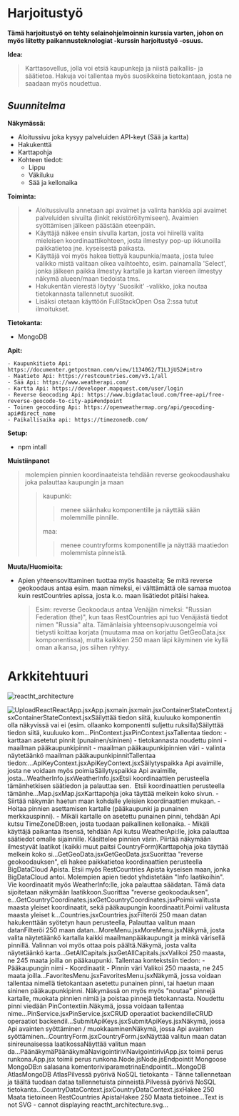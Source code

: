 

# Harjoitustyö

**Tämä harjoitustyö on tehty selainohjelmoinnin kurssia varten, johon on myös liitetty paikannusteknologiat -kurssin harjoitustyö -osuus.**

**Idea:**

> Karttasovellus, jolla voi etsiä kaupunkeja ja niistä paikallis- ja säätietoa. Hakuja voi tallentaa myös suosikkeina tietokantaan, josta ne saadaan myös noudettua.

## *Suunnitelma*

**Näkymässä:**

- Aloitussivu joka kysyy palveluiden API-keyt (Sää ja kartta)
- Hakukenttä
- Karttapohja
- Kohteen tiedot:
  - Lippu
  - Väkiluku
  - Sää ja kellonaika

**Toiminta:**

> - Aloitussivulla annetaan api avaimet ja valinta hankkia api avaimet palveluiden sivuilta (linkit rekistöröitymiseen). Avaimien syöttämisen jälkeen päästään eteenpäin.
> - Käyttäjä näkee ensin sivulla kartan, josta voi hiirellä valita mieleisen koordinaattikohteen, josta ilmestyy pop-up ikkunoilla paikkatietoa jne. kyseisestä paikasta.
> - Käyttäjä voi myös hakea tiettyä kaupunkia/maata, josta tulee valikko mistä valitaan oikea vaihtoehto, esim. painamalla 'Select', jonka jälkeen paikka ilmestyy kartalle ja kartan viereen ilmestyy näkymä alueen/maan tiedoista tms.
> - Hakukentän vierestä löytyy 'Suosikit' -valikko, joka noutaa tietokannasta tallennetut suosikit.
> - Lisäksi otetaan käyttöön FullStackOpen Osa 2:ssa tutut ilmoitukset.

**Tietokanta:**

- MongoDB

**Apit:**

    - Kaupunkitieto Api: https://documenter.getpostman.com/view/1134062/T1LJjU52#intro
    - Maatieto Api: https://restcountries.com/v3.1/all
    - Sää Api: https://www.weatherapi.com/
    - Kartta Api: https://developer.mapquest.com/user/login
    - Reverse Geocoding Api: https://www.bigdatacloud.com/free-api/free-reverse-geocode-to-city-api#endpoint
    - Toinen geocoding Api: https://openweathermap.org/api/geocoding-api#direct_name
    - Paikallisaika api: https://timezonedb.com/

**Setup:**

- npm intall

**Muistiinpanot**

> molempien pinnien koordinaateista tehdään reverse geokoodaushaku joka palauttaa kaupungin ja maan
>
>> kaupunki:
>>
>>> menee säänhaku komponentille ja näyttää sään molemmille pinnille.
>>>
>>
>> maa:
>>
>>> menee countryforms komponentille ja näyttää maatiedon molemmista pinneistä.
>>>
>>

**Muuta/Huomioita:**

- Apien yhteensovittaminen tuottaa myös haasteita; Se mitä reverse geokoodaus antaa esim. maan nimeksi, ei välttämättä ole samaa muotoa kuin restCountries apissa, josta k.o. maan lisätiedot pitäisi hakea.
  > Esim:
  > reverse Geokoodaus antaa Venäjän nimeksi: "Russian Federation (the)", 
  > kun taas RestCountries api tuo Venäjästä tiedot nimen "Russia" alta. 
  > Tämänlaisia yhteensopivuusongelmia voi tietysti koittaa korjata (muutama maa on 
  > korjattu GetGeoData.jsx komponentissa), mutta kaikkien 250 maan läpi käyminen vie 
  > kyllä oman aikansa, jos siihen ryhtyy.
  
# Arkkitehtuuri
![reactht_architecture](https://github.com/kajok88/React/assets/102037428/cfde2313-01e8-409c-b341-6675143f9fba)



  ![Upload<svg xmlns="http://www.w3.org/2000/svg" xmlns:xlink="http://www.w3.org/1999/xlink" version="1.1" width="2531px" height="1802px" viewBox="-0.5 -0.5 2531 1802"><defs/><g><rect x="0" y="0" width="2530" height="1800" fill="rgb(255, 255, 255)" stroke="rgb(0, 0, 0)" pointer-events="all"/><path d="M 140 70 L 140 50 L 1700 50 L 1700 70" fill="#84eef5" stroke="rgb(0, 0, 0)" stroke-miterlimit="10" pointer-events="all"/><path d="M 140 70 L 140 1750 L 1700 1750 L 1700 70" fill="#d1f6ff" stroke="rgb(0, 0, 0)" stroke-miterlimit="10" pointer-events="all"/><path d="M 140 70 L 1700 70" fill="none" stroke="rgb(0, 0, 0)" stroke-miterlimit="10" pointer-events="all"/><g transform="translate(-0.5 -0.5)"><switch><foreignObject pointer-events="none" width="100%" height="100%" requiredFeatures="http://www.w3.org/TR/SVG11/feature#Extensibility" style="overflow: visible; text-align: left;"><div xmlns="http://www.w3.org/1999/xhtml" style="display: flex; align-items: unsafe center; justify-content: unsafe center; width: 1px; height: 1px; padding-top: 60px; margin-left: 920px;"><div data-drawio-colors="color: rgb(0, 0, 0); " style="box-sizing: border-box; font-size: 0px; text-align: center;"><div style="display: inline-block; font-size: 12px; font-family: Helvetica; color: rgb(0, 0, 0); line-height: 1.2; pointer-events: all; font-weight: bold; white-space: nowrap;"><font style="font-size: 15px;">React</font></div></div></div></foreignObject><text x="920" y="64" fill="rgb(0, 0, 0)" font-family="Helvetica" font-size="12px" text-anchor="middle" font-weight="bold">React</text></switch></g><path d="M 190 413 L 190 390 L 1560 390 L 1560 413" fill="#fff2cc" stroke="#d6b656" stroke-miterlimit="10" pointer-events="all"/><path d="M 190 413 L 190 480 L 1560 480 L 1560 413" fill="rgb(255, 255, 255)" stroke="#d6b656" stroke-miterlimit="10" pointer-events="all"/><path d="M 190 413 L 1560 413" fill="none" stroke="#d6b656" stroke-miterlimit="10" pointer-events="all"/><g transform="translate(-0.5 -0.5)"><switch><foreignObject pointer-events="none" width="100%" height="100%" requiredFeatures="http://www.w3.org/TR/SVG11/feature#Extensibility" style="overflow: visible; text-align: left;"><div xmlns="http://www.w3.org/1999/xhtml" style="display: flex; align-items: unsafe center; justify-content: unsafe center; width: 1368px; height: 1px; padding-top: 402px; margin-left: 191px;"><div data-drawio-colors="color: rgb(0, 0, 0); " style="box-sizing: border-box; font-size: 0px; text-align: center;"><div style="display: inline-block; font-size: 12px; font-family: Helvetica; color: rgb(0, 0, 0); line-height: 1.2; pointer-events: all; font-weight: bold; white-space: normal; overflow-wrap: normal;">App.jsx</div></div></div></foreignObject><text x="875" y="405" fill="rgb(0, 0, 0)" font-family="Helvetica" font-size="12px" text-anchor="middle" font-weight="bold">App.jsx</text></switch></g><path d="M 150 109 L 150 86 L 1700 86 L 1700 109" fill="#b0e3e6" stroke="#0e8088" stroke-miterlimit="10" pointer-events="all"/><path d="M 150 109 L 150 1740 L 1700 1740 L 1700 109" fill="none" stroke="#0e8088" stroke-miterlimit="10" pointer-events="none"/><path d="M 150 109 L 1700 109" fill="none" stroke="#0e8088" stroke-miterlimit="10" pointer-events="none"/><g transform="translate(-0.5 -0.5)"><switch><foreignObject pointer-events="none" width="100%" height="100%" requiredFeatures="http://www.w3.org/TR/SVG11/feature#Extensibility" style="overflow: visible; text-align: left;"><div xmlns="http://www.w3.org/1999/xhtml" style="display: flex; align-items: unsafe center; justify-content: unsafe center; width: 1548px; height: 1px; padding-top: 98px; margin-left: 151px;"><div data-drawio-colors="color: rgb(0, 0, 0); " style="box-sizing: border-box; font-size: 0px; text-align: center;"><div style="display: inline-block; font-size: 12px; font-family: Helvetica; color: rgb(0, 0, 0); line-height: 1.2; pointer-events: all; font-weight: bold; white-space: normal; overflow-wrap: normal;"><font style="font-size: 15px;">main.jsx</font></div></div></div></foreignObject><text x="925" y="101" fill="rgb(0, 0, 0)" font-family="Helvetica" font-size="12px" text-anchor="middle" font-weight="bold">main.jsx</text></switch></g><ellipse cx="945" cy="633" rx="755" ry="163" fill="none" stroke="#000000" stroke-opacity="0.2" stroke-width="3" stroke-dasharray="9 9" pointer-events="all" transform="translate(2,3)" opacity="0.25"/><ellipse cx="945" cy="633" rx="755" ry="163" fill="none" stroke="#000066" stroke-opacity="0.2" stroke-width="3" stroke-dasharray="9 9" pointer-events="all"/><ellipse cx="585" cy="1398" rx="565" ry="365" fill="none" stroke="#000066" stroke-opacity="0.3" stroke-width="3" stroke-dasharray="9 9" pointer-events="all"/><path d="M 1230 153 L 1230 130 L 1510 130 L 1510 153" fill="#ffe6cc" stroke="#d79b00" stroke-miterlimit="10" pointer-events="all"/><path d="M 1230 153 L 1230 350 L 1510 350 L 1510 153" fill="rgb(255, 255, 255)" stroke="#d79b00" stroke-miterlimit="10" pointer-events="all"/><path d="M 1230 153 L 1510 153" fill="none" stroke="#d79b00" stroke-miterlimit="10" pointer-events="all"/><g transform="translate(-0.5 -0.5)"><switch><foreignObject pointer-events="none" width="100%" height="100%" requiredFeatures="http://www.w3.org/TR/SVG11/feature#Extensibility" style="overflow: visible; text-align: left;"><div xmlns="http://www.w3.org/1999/xhtml" style="display: flex; align-items: unsafe center; justify-content: unsafe center; width: 278px; height: 1px; padding-top: 142px; margin-left: 1231px;"><div data-drawio-colors="color: rgb(0, 0, 0); " style="box-sizing: border-box; font-size: 0px; text-align: center;"><div style="display: inline-block; font-size: 12px; font-family: Helvetica; color: rgb(0, 0, 0); line-height: 1.2; pointer-events: all; font-weight: bold; white-space: normal; overflow-wrap: normal;"><font style="font-size: 14px;">ContainerStateContext.jsx</font></div></div></div></foreignObject><text x="1370" y="145" fill="rgb(0, 0, 0)" font-family="Helvetica" font-size="12px" text-anchor="middle" font-weight="bold">ContainerStateContext.jsx</text></switch></g><rect x="1250" y="160" width="220" height="160" fill="none" stroke="none" pointer-events="all"/><g transform="translate(-0.5 -0.5)"><switch><foreignObject pointer-events="none" width="100%" height="100%" requiredFeatures="http://www.w3.org/TR/SVG11/feature#Extensibility" style="overflow: visible; text-align: left;"><div xmlns="http://www.w3.org/1999/xhtml" style="display: flex; align-items: unsafe center; justify-content: unsafe center; width: 218px; height: 1px; padding-top: 240px; margin-left: 1251px;"><div data-drawio-colors="color: rgb(0, 0, 0); " style="box-sizing: border-box; font-size: 0px; text-align: center;"><div style="display: inline-block; font-size: 12px; font-family: Helvetica; color: rgb(0, 0, 0); line-height: 1.2; pointer-events: all; white-space: normal; overflow-wrap: normal;"><font style="font-size: 13px;">Säilyttää tiedon siitä, kuuluuko komponentin olla näkyvissä vai ei (esim. ollaanko komponentti suljettu ruksilla)</font></div></div></div></foreignObject><text x="1360" y="244" fill="rgb(0, 0, 0)" font-family="Helvetica" font-size="12px" text-anchor="middle">Säilyttää tiedon siitä, kuuluuko kom...</text></switch></g><path d="M 1030 350 L 1030 440 L 1030 523.63" fill="none" stroke="rgb(0, 0, 0)" stroke-miterlimit="10" pointer-events="stroke"/><path d="M 1030 528.88 L 1026.5 521.88 L 1030 523.63 L 1033.5 521.88 Z" fill="rgb(0, 0, 0)" stroke="rgb(0, 0, 0)" stroke-miterlimit="10" pointer-events="all"/><path d="M 890 153 L 890 130 L 1170 130 L 1170 153" fill="#ffe6cc" stroke="#d79b00" stroke-miterlimit="10" pointer-events="all"/><path d="M 890 153 L 890 350 L 1170 350 L 1170 153" fill="rgb(255, 255, 255)" stroke="#d79b00" stroke-miterlimit="10" pointer-events="all"/><path d="M 890 153 L 1170 153" fill="none" stroke="#d79b00" stroke-miterlimit="10" pointer-events="all"/><g transform="translate(-0.5 -0.5)"><switch><foreignObject pointer-events="none" width="100%" height="100%" requiredFeatures="http://www.w3.org/TR/SVG11/feature#Extensibility" style="overflow: visible; text-align: left;"><div xmlns="http://www.w3.org/1999/xhtml" style="display: flex; align-items: unsafe center; justify-content: unsafe center; width: 278px; height: 1px; padding-top: 142px; margin-left: 891px;"><div data-drawio-colors="color: rgb(0, 0, 0); " style="box-sizing: border-box; font-size: 0px; text-align: center;"><div style="display: inline-block; font-size: 12px; font-family: Helvetica; color: rgb(0, 0, 0); line-height: 1.2; pointer-events: all; font-weight: bold; white-space: normal; overflow-wrap: normal;"><font style="font-size: 14px;">PinContext.jsx</font></div></div></div></foreignObject><text x="1030" y="145" fill="rgb(0, 0, 0)" font-family="Helvetica" font-size="12px" text-anchor="middle" font-weight="bold">PinContext.jsx</text></switch></g><rect x="900" y="172.5" width="260" height="165" fill="none" stroke="none" pointer-events="all"/><g transform="translate(-0.5 -0.5)"><switch><foreignObject pointer-events="none" width="100%" height="100%" requiredFeatures="http://www.w3.org/TR/SVG11/feature#Extensibility" style="overflow: visible; text-align: left;"><div xmlns="http://www.w3.org/1999/xhtml" style="display: flex; align-items: unsafe center; justify-content: unsafe center; width: 258px; height: 1px; padding-top: 255px; margin-left: 901px;"><div data-drawio-colors="color: rgb(0, 0, 0); " style="box-sizing: border-box; font-size: 0px; text-align: center;"><div style="display: inline-block; font-size: 12px; font-family: Helvetica; color: rgb(0, 0, 0); line-height: 1.2; pointer-events: all; white-space: normal; overflow-wrap: normal;"><font style="font-size: 13px;">Tallentaa tiedon:<br />- karttaan asetetut pinnit (punainen/sininen)<br />- tietokannasta noudettu pinni<br />- maailman pääkaupunkipinnit<br />- maailman pääkaupunkipinnien väri<br />- valinta näytetäänkö maailman pääkaupunkipinnit</font></div></div></div></foreignObject><text x="1030" y="259" fill="rgb(0, 0, 0)" font-family="Helvetica" font-size="12px" text-anchor="middle">Tallentaa tiedon:...</text></switch></g><path d="M 550 153 L 550 130 L 810 130 L 810 153" fill="#ffe6cc" stroke="#d79b00" stroke-miterlimit="10" pointer-events="all"/><path d="M 550 153 L 550 350 L 810 350 L 810 153" fill="rgb(255, 255, 255)" stroke="#d79b00" stroke-miterlimit="10" pointer-events="all"/><path d="M 550 153 L 810 153" fill="none" stroke="#d79b00" stroke-miterlimit="10" pointer-events="all"/><g transform="translate(-0.5 -0.5)"><switch><foreignObject pointer-events="none" width="100%" height="100%" requiredFeatures="http://www.w3.org/TR/SVG11/feature#Extensibility" style="overflow: visible; text-align: left;"><div xmlns="http://www.w3.org/1999/xhtml" style="display: flex; align-items: unsafe center; justify-content: unsafe center; width: 258px; height: 1px; padding-top: 142px; margin-left: 551px;"><div data-drawio-colors="color: rgb(0, 0, 0); " style="box-sizing: border-box; font-size: 0px; text-align: center;"><div style="display: inline-block; font-size: 12px; font-family: Helvetica; color: rgb(0, 0, 0); line-height: 1.2; pointer-events: all; font-weight: bold; white-space: normal; overflow-wrap: normal;"><font style="font-size: 14px;">ApiKeyContext.jsx</font></div></div></div></foreignObject><text x="680" y="145" fill="rgb(0, 0, 0)" font-family="Helvetica" font-size="12px" text-anchor="middle" font-weight="bold">ApiKeyContext.jsx</text></switch></g><rect x="570" y="210" width="220" height="75" fill="none" stroke="none" pointer-events="all"/><g transform="translate(-0.5 -0.5)"><switch><foreignObject pointer-events="none" width="100%" height="100%" requiredFeatures="http://www.w3.org/TR/SVG11/feature#Extensibility" style="overflow: visible; text-align: left;"><div xmlns="http://www.w3.org/1999/xhtml" style="display: flex; align-items: unsafe center; justify-content: unsafe center; width: 218px; height: 1px; padding-top: 248px; margin-left: 571px;"><div data-drawio-colors="color: rgb(0, 0, 0); " style="box-sizing: border-box; font-size: 0px; text-align: center;"><div style="display: inline-block; font-size: 12px; font-family: Helvetica; color: rgb(0, 0, 0); line-height: 1.2; pointer-events: all; white-space: normal; overflow-wrap: normal;"><font style="font-size: 13px;">Säilytyspaikka Api avaimille, josta ne voidaan myös poimia</font></div></div></div></foreignObject><text x="680" y="251" fill="rgb(0, 0, 0)" font-family="Helvetica" font-size="12px" text-anchor="middle">Säilytyspaikka Api avaimille, josta...</text></switch></g><path d="M 810 1403 L 810 1380 L 1070 1380 L 1070 1403" fill="#d0cee2" stroke="#56517e" stroke-miterlimit="10" pointer-events="all"/><path d="M 810 1403 L 810 1600 L 1070 1600 L 1070 1403" fill="rgb(255, 255, 255)" stroke="#56517e" stroke-miterlimit="10" pointer-events="all"/><path d="M 810 1403 L 1070 1403" fill="none" stroke="#56517e" stroke-miterlimit="10" pointer-events="all"/><g transform="translate(-0.5 -0.5)"><switch><foreignObject pointer-events="none" width="100%" height="100%" requiredFeatures="http://www.w3.org/TR/SVG11/feature#Extensibility" style="overflow: visible; text-align: left;"><div xmlns="http://www.w3.org/1999/xhtml" style="display: flex; align-items: unsafe center; justify-content: unsafe center; width: 258px; height: 1px; padding-top: 1392px; margin-left: 811px;"><div data-drawio-colors="color: rgb(0, 0, 0); " style="box-sizing: border-box; font-size: 0px; text-align: center;"><div style="display: inline-block; font-size: 12px; font-family: Helvetica; color: rgb(0, 0, 0); line-height: 1.2; pointer-events: all; font-weight: bold; white-space: normal; overflow-wrap: normal;"><font style="font-size: 14px;">WeatherInfo.jsx</font></div></div></div></foreignObject><text x="940" y="1395" fill="rgb(0, 0, 0)" font-family="Helvetica" font-size="12px" text-anchor="middle" font-weight="bold">WeatherInfo.jsx</text></switch></g><rect x="820" y="1410" width="240" height="180" fill="none" stroke="none" pointer-events="all"/><g transform="translate(-0.5 -0.5)"><switch><foreignObject pointer-events="none" width="100%" height="100%" requiredFeatures="http://www.w3.org/TR/SVG11/feature#Extensibility" style="overflow: visible; text-align: left;"><div xmlns="http://www.w3.org/1999/xhtml" style="display: flex; align-items: unsafe center; justify-content: unsafe center; width: 238px; height: 1px; padding-top: 1500px; margin-left: 821px;"><div data-drawio-colors="color: rgb(0, 0, 0); " style="box-sizing: border-box; font-size: 0px; text-align: center;"><div style="display: inline-block; font-size: 12px; font-family: Helvetica; color: rgb(0, 0, 0); line-height: 1.2; pointer-events: all; white-space: normal; overflow-wrap: normal;"><font style="font-size: 13px;">Etsii koordinaattien perusteella tämänhetkisen säätiedon ja palauttaa sen.  </font></div></div></div></foreignObject><text x="940" y="1504" fill="rgb(0, 0, 0)" font-family="Helvetica" font-size="12px" text-anchor="middle">Etsii koordinaattien perusteella tämänhe...</text></switch></g><path d="M 480 1223 L 480 1200 L 740 1200 L 740 1223" fill="#d0cee2" stroke="#56517e" stroke-miterlimit="10" pointer-events="all"/><path d="M 480 1223 L 480 1596 L 740 1596 L 740 1223" fill="rgb(255, 255, 255)" stroke="#56517e" stroke-miterlimit="10" pointer-events="all"/><path d="M 480 1223 L 740 1223" fill="none" stroke="#56517e" stroke-miterlimit="10" pointer-events="all"/><g transform="translate(-0.5 -0.5)"><switch><foreignObject pointer-events="none" width="100%" height="100%" requiredFeatures="http://www.w3.org/TR/SVG11/feature#Extensibility" style="overflow: visible; text-align: left;"><div xmlns="http://www.w3.org/1999/xhtml" style="display: flex; align-items: unsafe center; justify-content: unsafe center; width: 258px; height: 1px; padding-top: 1212px; margin-left: 481px;"><div data-drawio-colors="color: rgb(0, 0, 0); " style="box-sizing: border-box; font-size: 0px; text-align: center;"><div style="display: inline-block; font-size: 12px; font-family: Helvetica; color: rgb(0, 0, 0); line-height: 1.2; pointer-events: all; font-weight: bold; white-space: normal; overflow-wrap: normal;"><font style="font-size: 14px;">Map.jsx</font></div></div></div></foreignObject><text x="610" y="1215" fill="rgb(0, 0, 0)" font-family="Helvetica" font-size="12px" text-anchor="middle" font-weight="bold">Map.jsx</text></switch></g><rect x="490" y="1230" width="240" height="360" fill="none" stroke="none" pointer-events="all"/><g transform="translate(-0.5 -0.5)"><switch><foreignObject pointer-events="none" width="100%" height="100%" requiredFeatures="http://www.w3.org/TR/SVG11/feature#Extensibility" style="overflow: visible; text-align: left;"><div xmlns="http://www.w3.org/1999/xhtml" style="display: flex; align-items: unsafe center; justify-content: unsafe center; width: 238px; height: 1px; padding-top: 1410px; margin-left: 491px;"><div data-drawio-colors="color: rgb(0, 0, 0); " style="box-sizing: border-box; font-size: 0px; text-align: center;"><div style="display: inline-block; font-size: 12px; font-family: Helvetica; color: rgb(0, 0, 0); line-height: 1.2; pointer-events: all; white-space: normal; overflow-wrap: normal;"><font style="font-size: 13px;">Karttapohja joka täyttää melkein koko sivun.<br /><br />- Siirtää näkymän haetun maan kohdalle yleisien koordinaattien mukaan.<br />- Hoitaa pinnien asettamisen kartalle (pääkaupunki ja punainen merkkauspinni).<br /><br />- Mikäli kartalle on asetettu punainen pinni, tehdään Api kutsu TimeZoneDB:een, josta tuodaan paikallinen kellonaika.<br /><br />- Mikäli käyttäjä paikantaa itsensä, tehdään Api kutsu WeatherApi:lle, joka palauttaa säätiedot omalle sijainnille.<br /><br />Käsittelee pinnien värin.<br /><br />Piirtää näkymään ilmestyvät laatikot (kaikki muut paitsi CountryForm)</font></div></div></div></foreignObject><text x="610" y="1414" fill="rgb(0, 0, 0)" font-family="Helvetica" font-size="12px" text-anchor="middle">Karttapohja joka täyttää melkein koko si...</text></switch></g><path d="M 190 1403 L 190 1380 L 420 1380 L 420 1403" fill="#d0cee2" stroke="#56517e" stroke-miterlimit="10" pointer-events="all"/><path d="M 190 1403 L 190 1626 L 420 1626 L 420 1403" fill="rgb(255, 255, 255)" stroke="#56517e" stroke-miterlimit="10" pointer-events="all"/><path d="M 190 1403 L 420 1403" fill="none" stroke="#56517e" stroke-miterlimit="10" pointer-events="all"/><g transform="translate(-0.5 -0.5)"><switch><foreignObject pointer-events="none" width="100%" height="100%" requiredFeatures="http://www.w3.org/TR/SVG11/feature#Extensibility" style="overflow: visible; text-align: left;"><div xmlns="http://www.w3.org/1999/xhtml" style="display: flex; align-items: unsafe center; justify-content: unsafe center; width: 228px; height: 1px; padding-top: 1392px; margin-left: 191px;"><div data-drawio-colors="color: rgb(0, 0, 0); " style="box-sizing: border-box; font-size: 0px; text-align: center;"><div style="display: inline-block; font-size: 12px; font-family: Helvetica; color: rgb(0, 0, 0); line-height: 1.2; pointer-events: all; font-weight: bold; white-space: normal; overflow-wrap: normal;"><font style="font-size: 14px;">GetGeoData.jsx</font></div></div></div></foreignObject><text x="305" y="1395" fill="rgb(0, 0, 0)" font-family="Helvetica" font-size="12px" text-anchor="middle" font-weight="bold">GetGeoData.jsx</text></switch></g><rect x="195" y="1410" width="220" height="200" fill="none" stroke="none" pointer-events="all"/><g transform="translate(-0.5 -0.5)"><switch><foreignObject pointer-events="none" width="100%" height="100%" requiredFeatures="http://www.w3.org/TR/SVG11/feature#Extensibility" style="overflow: visible; text-align: left;"><div xmlns="http://www.w3.org/1999/xhtml" style="display: flex; align-items: unsafe center; justify-content: unsafe center; width: 218px; height: 1px; padding-top: 1510px; margin-left: 196px;"><div data-drawio-colors="color: rgb(0, 0, 0); " style="box-sizing: border-box; font-size: 0px; text-align: center;"><div style="display: inline-block; font-size: 12px; font-family: Helvetica; color: rgb(0, 0, 0); line-height: 1.2; pointer-events: all; white-space: normal; overflow-wrap: normal;"><font style="font-size: 13px;">Suorittaa "reverse geokoodauksen", eli hakee paikkatietoa koordinaattien perusteella BigDataCloud Apista.<br /><br />Etsii myös RestCountries Apista kyseisen maan, jonka BigDataCloud antoi. Molempien apien tiedot yhdistetään "Info laatikoihin".<br /><br />Vie koordinaatit myös WeatherInfo:lle, joka palauttaa säädatan. Tämä data sijoitetaan näkymään laatikkoon.</font></div></div></div></foreignObject><text x="305" y="1514" fill="rgb(0, 0, 0)" font-family="Helvetica" font-size="12px" text-anchor="middle">Suorittaa "reverse geokoodauksen", e...</text></switch></g><path d="M 430 833 L 430 810 L 690 810 L 690 833" fill="#d0cee2" stroke="#56517e" stroke-miterlimit="10" pointer-events="all"/><path d="M 430 833 L 430 976 L 690 976 L 690 833" fill="rgb(255, 255, 255)" stroke="#56517e" stroke-miterlimit="10" pointer-events="all"/><path d="M 430 833 L 690 833" fill="none" stroke="#56517e" stroke-miterlimit="10" pointer-events="all"/><g transform="translate(-0.5 -0.5)"><switch><foreignObject pointer-events="none" width="100%" height="100%" requiredFeatures="http://www.w3.org/TR/SVG11/feature#Extensibility" style="overflow: visible; text-align: left;"><div xmlns="http://www.w3.org/1999/xhtml" style="display: flex; align-items: unsafe center; justify-content: unsafe center; width: 258px; height: 1px; padding-top: 822px; margin-left: 431px;"><div data-drawio-colors="color: rgb(0, 0, 0); " style="box-sizing: border-box; font-size: 0px; text-align: center;"><div style="display: inline-block; font-size: 12px; font-family: Helvetica; color: rgb(0, 0, 0); line-height: 1.2; pointer-events: all; font-weight: bold; white-space: normal; overflow-wrap: normal;"><font style="font-size: 14px;">GetCountryCoordinates.jsx</font></div></div></div></foreignObject><text x="560" y="825" fill="rgb(0, 0, 0)" font-family="Helvetica" font-size="12px" text-anchor="middle" font-weight="bold">GetCountryCoordinates.jsx</text></switch></g><rect x="460" y="825" width="200" height="150" fill="none" stroke="none" pointer-events="all"/><g transform="translate(-0.5 -0.5)"><switch><foreignObject pointer-events="none" width="100%" height="100%" requiredFeatures="http://www.w3.org/TR/SVG11/feature#Extensibility" style="overflow: visible; text-align: left;"><div xmlns="http://www.w3.org/1999/xhtml" style="display: flex; align-items: unsafe center; justify-content: unsafe center; width: 198px; height: 1px; padding-top: 900px; margin-left: 461px;"><div data-drawio-colors="color: rgb(0, 0, 0); " style="box-sizing: border-box; font-size: 0px; text-align: center;"><div style="display: inline-block; font-size: 12px; font-family: Helvetica; color: rgb(0, 0, 0); line-height: 1.2; pointer-events: all; white-space: normal; overflow-wrap: normal;"><font style="font-size: 13px;">Poimii valitusta maasta yleiset koordinaatit, sekä pääkaupungin koordinaatit.</font></div></div></div></foreignObject><text x="560" y="904" fill="rgb(0, 0, 0)" font-family="Helvetica" font-size="12px" text-anchor="middle">Poimii valitusta maasta yleiset k...</text></switch></g><path d="M 290 553 L 290 530 L 500 530 L 500 553" fill="#d0cee2" stroke="#56517e" stroke-miterlimit="10" pointer-events="all"/><path d="M 290 553 L 290 740 L 500 740 L 500 553" fill="rgb(255, 255, 255)" stroke="#56517e" stroke-miterlimit="10" pointer-events="all"/><path d="M 290 553 L 500 553" fill="none" stroke="#56517e" stroke-miterlimit="10" pointer-events="all"/><g transform="translate(-0.5 -0.5)"><switch><foreignObject pointer-events="none" width="100%" height="100%" requiredFeatures="http://www.w3.org/TR/SVG11/feature#Extensibility" style="overflow: visible; text-align: left;"><div xmlns="http://www.w3.org/1999/xhtml" style="display: flex; align-items: unsafe center; justify-content: unsafe center; width: 208px; height: 1px; padding-top: 542px; margin-left: 291px;"><div data-drawio-colors="color: rgb(0, 0, 0); " style="box-sizing: border-box; font-size: 0px; text-align: center;"><div style="display: inline-block; font-size: 12px; font-family: Helvetica; color: rgb(0, 0, 0); line-height: 1.2; pointer-events: all; font-weight: bold; white-space: normal; overflow-wrap: normal;"><font style="font-size: 14px;">Countries.jsx</font></div></div></div></foreignObject><text x="395" y="545" fill="rgb(0, 0, 0)" font-family="Helvetica" font-size="12px" text-anchor="middle" font-weight="bold">Countries.jsx</text></switch></g><rect x="320" y="598" width="140" height="106" fill="none" stroke="none" pointer-events="all"/><g transform="translate(-0.5 -0.5)"><switch><foreignObject pointer-events="none" width="100%" height="100%" requiredFeatures="http://www.w3.org/TR/SVG11/feature#Extensibility" style="overflow: visible; text-align: left;"><div xmlns="http://www.w3.org/1999/xhtml" style="display: flex; align-items: unsafe center; justify-content: unsafe center; width: 138px; height: 1px; padding-top: 651px; margin-left: 321px;"><div data-drawio-colors="color: rgb(0, 0, 0); " style="box-sizing: border-box; font-size: 0px; text-align: center;"><div style="display: inline-block; font-size: 12px; font-family: Helvetica; color: rgb(0, 0, 0); line-height: 1.2; pointer-events: all; white-space: normal; overflow-wrap: normal;"><font style="font-size: 13px;">Filteröi 250 maan datan hakukenttään syötetyn haun perusteella,<br /><br />Palauttaa valitun maan datan</font></div></div></div></foreignObject><text x="390" y="655" fill="rgb(0, 0, 0)" font-family="Helvetica" font-size="12px" text-anchor="middle">Filteröi 250 maan datan...</text></switch></g><path d="M 1030 530 L 1030 490 L 1030 356.37" fill="none" stroke="rgb(0, 0, 0)" stroke-miterlimit="10" pointer-events="stroke"/><path d="M 1030 351.12 L 1033.5 358.12 L 1030 356.37 L 1026.5 358.12 Z" fill="rgb(0, 0, 0)" stroke="rgb(0, 0, 0)" stroke-miterlimit="10" pointer-events="all"/><path d="M 950 553 L 950 530 L 1260 530 L 1260 553" fill="#d0cee2" stroke="#56517e" stroke-miterlimit="10" pointer-events="all"/><path d="M 950 553 L 950 686 L 1260 686 L 1260 553" fill="rgb(255, 255, 255)" stroke="#56517e" stroke-miterlimit="10" pointer-events="all"/><path d="M 950 553 L 1260 553" fill="none" stroke="#56517e" stroke-miterlimit="10" pointer-events="all"/><g transform="translate(-0.5 -0.5)"><switch><foreignObject pointer-events="none" width="100%" height="100%" requiredFeatures="http://www.w3.org/TR/SVG11/feature#Extensibility" style="overflow: visible; text-align: left;"><div xmlns="http://www.w3.org/1999/xhtml" style="display: flex; align-items: unsafe center; justify-content: unsafe center; width: 308px; height: 1px; padding-top: 542px; margin-left: 951px;"><div data-drawio-colors="color: rgb(0, 0, 0); " style="box-sizing: border-box; font-size: 0px; text-align: center;"><div style="display: inline-block; font-size: 12px; font-family: Helvetica; color: rgb(0, 0, 0); line-height: 1.2; pointer-events: all; font-weight: bold; white-space: normal; overflow-wrap: normal;"><font style="font-size: 14px;">MoreMenu.jsx</font></div></div></div></foreignObject><text x="1105" y="545" fill="rgb(0, 0, 0)" font-family="Helvetica" font-size="12px" text-anchor="middle" font-weight="bold">MoreMenu.jsx</text></switch></g><rect x="990" y="581" width="230" height="78" fill="none" stroke="none" pointer-events="all"/><g transform="translate(-0.5 -0.5)"><switch><foreignObject pointer-events="none" width="100%" height="100%" requiredFeatures="http://www.w3.org/TR/SVG11/feature#Extensibility" style="overflow: visible; text-align: left;"><div xmlns="http://www.w3.org/1999/xhtml" style="display: flex; align-items: unsafe center; justify-content: unsafe center; width: 228px; height: 1px; padding-top: 620px; margin-left: 991px;"><div data-drawio-colors="color: rgb(0, 0, 0); " style="box-sizing: border-box; font-size: 0px; text-align: center;"><div style="display: inline-block; font-size: 12px; font-family: Helvetica; color: rgb(0, 0, 0); line-height: 1.2; pointer-events: all; white-space: normal; overflow-wrap: normal;"><font style="font-size: 13px;">Näkymä, josta valita näytetäänkö kartalla kaikki maailmanpääkaupungit ja minkä värisellä pinnillä. Valinnan voi myös ottaa pois päältä.</font></div></div></div></foreignObject><text x="1105" y="624" fill="rgb(0, 0, 0)" font-family="Helvetica" font-size="12px" text-anchor="middle">Näkymä, josta valita näytetäänkö karta...</text></switch></g><path d="M 800 923 L 800 900 L 1060 900 L 1060 923" fill="#d0cee2" stroke="#56517e" stroke-miterlimit="10" pointer-events="all"/><path d="M 800 923 L 800 1120 L 1060 1120 L 1060 923" fill="rgb(255, 255, 255)" stroke="#56517e" stroke-miterlimit="10" pointer-events="all"/><path d="M 800 923 L 1060 923" fill="none" stroke="#56517e" stroke-miterlimit="10" pointer-events="all"/><g transform="translate(-0.5 -0.5)"><switch><foreignObject pointer-events="none" width="100%" height="100%" requiredFeatures="http://www.w3.org/TR/SVG11/feature#Extensibility" style="overflow: visible; text-align: left;"><div xmlns="http://www.w3.org/1999/xhtml" style="display: flex; align-items: unsafe center; justify-content: unsafe center; width: 258px; height: 1px; padding-top: 912px; margin-left: 801px;"><div data-drawio-colors="color: rgb(0, 0, 0); " style="box-sizing: border-box; font-size: 0px; text-align: center;"><div style="display: inline-block; font-size: 12px; font-family: Helvetica; color: rgb(0, 0, 0); line-height: 1.2; pointer-events: all; font-weight: bold; white-space: normal; overflow-wrap: normal;"><font style="font-size: 14px;">GetAllCapitals.jsx</font></div></div></div></foreignObject><text x="930" y="915" fill="rgb(0, 0, 0)" font-family="Helvetica" font-size="12px" text-anchor="middle" font-weight="bold">GetAllCapitals.jsx</text></switch></g><rect x="810" y="940" width="240" height="170" fill="none" stroke="none" pointer-events="all"/><g transform="translate(-0.5 -0.5)"><switch><foreignObject pointer-events="none" width="100%" height="100%" requiredFeatures="http://www.w3.org/TR/SVG11/feature#Extensibility" style="overflow: visible; text-align: left;"><div xmlns="http://www.w3.org/1999/xhtml" style="display: flex; align-items: unsafe center; justify-content: unsafe center; width: 238px; height: 1px; padding-top: 1025px; margin-left: 811px;"><div data-drawio-colors="color: rgb(0, 0, 0); " style="box-sizing: border-box; font-size: 0px; text-align: center;"><div style="display: inline-block; font-size: 12px; font-family: Helvetica; color: rgb(0, 0, 0); line-height: 1.2; pointer-events: all; white-space: normal; overflow-wrap: normal;"><font style="font-size: 13px;">Valikoi 250 maasta, ne 245 maata joilla on pääkaupunki.<br /><br />Tallentaa kontekstsiin tiedon:<br />- Pääkaupungin nimi<br />- Koordinaatit<br />- Pinnin väri </font></div></div></div></foreignObject><text x="930" y="1029" fill="rgb(0, 0, 0)" font-family="Helvetica" font-size="12px" text-anchor="middle">Valikoi 250 maasta, ne 245 maata joilla...</text></switch></g><path d="M 1283.5 553 L 1283.5 530 L 1543.5 530 L 1543.5 553" fill="#d0cee2" stroke="#56517e" stroke-miterlimit="10" pointer-events="all"/><path d="M 1283.5 553 L 1283.5 750 L 1543.5 750 L 1543.5 553" fill="rgb(255, 255, 255)" stroke="#56517e" stroke-miterlimit="10" pointer-events="all"/><path d="M 1283.5 553 L 1543.5 553" fill="none" stroke="#56517e" stroke-miterlimit="10" pointer-events="all"/><g transform="translate(-0.5 -0.5)"><switch><foreignObject pointer-events="none" width="100%" height="100%" requiredFeatures="http://www.w3.org/TR/SVG11/feature#Extensibility" style="overflow: visible; text-align: left;"><div xmlns="http://www.w3.org/1999/xhtml" style="display: flex; align-items: unsafe center; justify-content: unsafe center; width: 258px; height: 1px; padding-top: 542px; margin-left: 1285px;"><div data-drawio-colors="color: rgb(0, 0, 0); " style="box-sizing: border-box; font-size: 0px; text-align: center;"><div style="display: inline-block; font-size: 12px; font-family: Helvetica; color: rgb(0, 0, 0); line-height: 1.2; pointer-events: all; font-weight: bold; white-space: normal; overflow-wrap: normal;"><font style="font-size: 14px;">FavoritesMenu.jsx</font></div></div></div></foreignObject><text x="1414" y="545" fill="rgb(0, 0, 0)" font-family="Helvetica" font-size="12px" text-anchor="middle" font-weight="bold">FavoritesMenu.jsx</text></switch></g><rect x="1303.5" y="570" width="220" height="170" fill="none" stroke="none" pointer-events="all"/><g transform="translate(-0.5 -0.5)"><switch><foreignObject pointer-events="none" width="100%" height="100%" requiredFeatures="http://www.w3.org/TR/SVG11/feature#Extensibility" style="overflow: visible; text-align: left;"><div xmlns="http://www.w3.org/1999/xhtml" style="display: flex; align-items: unsafe center; justify-content: unsafe center; width: 218px; height: 1px; padding-top: 655px; margin-left: 1305px;"><div data-drawio-colors="color: rgb(0, 0, 0); " style="box-sizing: border-box; font-size: 0px; text-align: center;"><div style="display: inline-block; font-size: 12px; font-family: Helvetica; color: rgb(0, 0, 0); line-height: 1.2; pointer-events: all; white-space: normal; overflow-wrap: normal;"><font style="font-size: 13px;">Näkymä, jossa voidaan tallentaa nimellä tietokantaan asetettu punainen pinni, tai haetun maan sininen pääkaupunkipinni.<br /><br />Näkymässä on myös myös "noutaa" pinnejä kartalle, muokata pinnien nimiä ja poistaa pinnejä tietokannasta.<br /><br />Noudettu pinni viedään PinContextiin.</font></div></div></div></foreignObject><text x="1414" y="659" fill="rgb(0, 0, 0)" font-family="Helvetica" font-size="12px" text-anchor="middle">Näkymä, jossa voidaan tallentaa nime...</text></switch></g><path d="M 1320 851 L 1320 828 L 1507 828 L 1507 851" fill="#d5e8d4" stroke="#82b366" stroke-miterlimit="10" pointer-events="all"/><path d="M 1320 851 L 1320 1126 L 1507 1126 L 1507 851" fill="rgb(255, 255, 255)" stroke="#82b366" stroke-miterlimit="10" pointer-events="all"/><path d="M 1320 851 L 1507 851" fill="none" stroke="#82b366" stroke-miterlimit="10" pointer-events="all"/><g transform="translate(-0.5 -0.5)"><switch><foreignObject pointer-events="none" width="100%" height="100%" requiredFeatures="http://www.w3.org/TR/SVG11/feature#Extensibility" style="overflow: visible; text-align: left;"><div xmlns="http://www.w3.org/1999/xhtml" style="display: flex; align-items: unsafe center; justify-content: unsafe center; width: 185px; height: 1px; padding-top: 840px; margin-left: 1321px;"><div data-drawio-colors="color: rgb(0, 0, 0); " style="box-sizing: border-box; font-size: 0px; text-align: center;"><div style="display: inline-block; font-size: 12px; font-family: Helvetica; color: rgb(0, 0, 0); line-height: 1.2; pointer-events: all; font-weight: bold; white-space: normal; overflow-wrap: normal;"><font style="font-size: 14px;">PinService.jsx</font></div></div></div></foreignObject><text x="1414" y="843" fill="rgb(0, 0, 0)" font-family="Helvetica" font-size="12px" text-anchor="middle" font-weight="bold">PinService.jsx</text></switch></g><rect x="1340" y="888" width="150" height="150" fill="none" stroke="none" pointer-events="all"/><g transform="translate(-0.5 -0.5)"><switch><foreignObject pointer-events="none" width="100%" height="100%" requiredFeatures="http://www.w3.org/TR/SVG11/feature#Extensibility" style="overflow: visible; text-align: left;"><div xmlns="http://www.w3.org/1999/xhtml" style="display: flex; align-items: unsafe center; justify-content: unsafe center; width: 148px; height: 1px; padding-top: 963px; margin-left: 1341px;"><div data-drawio-colors="color: rgb(0, 0, 0); " style="box-sizing: border-box; font-size: 0px; text-align: center;"><div style="display: inline-block; font-size: 12px; font-family: Helvetica; color: rgb(0, 0, 0); line-height: 1.2; pointer-events: all; white-space: normal; overflow-wrap: normal;"><font style="font-size: 13px;">CRUD operaatiot backendille</font></div></div></div></foreignObject><text x="1415" y="967" fill="rgb(0, 0, 0)" font-family="Helvetica" font-size="12px" text-anchor="middle">CRUD operaatiot backendil...</text></switch></g><path d="M 600 553 L 600 530 L 860 530 L 860 553" fill="#d0cee2" stroke="#56517e" stroke-miterlimit="10" pointer-events="all"/><path d="M 600 553 L 600 686 L 860 686 L 860 553" fill="rgb(255, 255, 255)" stroke="#56517e" stroke-miterlimit="10" pointer-events="all"/><path d="M 600 553 L 860 553" fill="none" stroke="#56517e" stroke-miterlimit="10" pointer-events="all"/><g transform="translate(-0.5 -0.5)"><switch><foreignObject pointer-events="none" width="100%" height="100%" requiredFeatures="http://www.w3.org/TR/SVG11/feature#Extensibility" style="overflow: visible; text-align: left;"><div xmlns="http://www.w3.org/1999/xhtml" style="display: flex; align-items: unsafe center; justify-content: unsafe center; width: 258px; height: 1px; padding-top: 542px; margin-left: 601px;"><div data-drawio-colors="color: rgb(0, 0, 0); " style="box-sizing: border-box; font-size: 0px; text-align: center;"><div style="display: inline-block; font-size: 12px; font-family: Helvetica; color: rgb(0, 0, 0); line-height: 1.2; pointer-events: all; font-weight: bold; white-space: normal; overflow-wrap: normal;"><font style="font-size: 14px;">SubmitApiKeys.jsx</font></div></div></div></foreignObject><text x="730" y="545" fill="rgb(0, 0, 0)" font-family="Helvetica" font-size="12px" text-anchor="middle" font-weight="bold">SubmitApiKeys.jsx</text></switch></g><rect x="615" y="570" width="230" height="78" fill="none" stroke="none" pointer-events="all"/><g transform="translate(-0.5 -0.5)"><switch><foreignObject pointer-events="none" width="100%" height="100%" requiredFeatures="http://www.w3.org/TR/SVG11/feature#Extensibility" style="overflow: visible; text-align: left;"><div xmlns="http://www.w3.org/1999/xhtml" style="display: flex; align-items: unsafe center; justify-content: unsafe center; width: 228px; height: 1px; padding-top: 609px; margin-left: 616px;"><div data-drawio-colors="color: rgb(0, 0, 0); " style="box-sizing: border-box; font-size: 0px; text-align: center;"><div style="display: inline-block; font-size: 12px; font-family: Helvetica; color: rgb(0, 0, 0); line-height: 1.2; pointer-events: all; white-space: normal; overflow-wrap: normal;"><font style="font-size: 13px;">Näkymä, jossa Api avainten syöttäminen / muokkaaminen</font></div></div></div></foreignObject><text x="730" y="613" fill="rgb(0, 0, 0)" font-family="Helvetica" font-size="12px" text-anchor="middle">Näkymä, jossa Api avainten syöttäminen...</text></switch></g><path d="M 200 1143 L 200 1120 L 360 1120 L 360 1143" fill="#d0cee2" stroke="#56517e" stroke-miterlimit="10" pointer-events="all"/><path d="M 200 1143 L 200 1340 L 360 1340 L 360 1143" fill="rgb(255, 255, 255)" stroke="#56517e" stroke-miterlimit="10" pointer-events="all"/><path d="M 200 1143 L 360 1143" fill="none" stroke="#56517e" stroke-miterlimit="10" pointer-events="all"/><g transform="translate(-0.5 -0.5)"><switch><foreignObject pointer-events="none" width="100%" height="100%" requiredFeatures="http://www.w3.org/TR/SVG11/feature#Extensibility" style="overflow: visible; text-align: left;"><div xmlns="http://www.w3.org/1999/xhtml" style="display: flex; align-items: unsafe center; justify-content: unsafe center; width: 158px; height: 1px; padding-top: 1132px; margin-left: 201px;"><div data-drawio-colors="color: rgb(0, 0, 0); " style="box-sizing: border-box; font-size: 0px; text-align: center;"><div style="display: inline-block; font-size: 12px; font-family: Helvetica; color: rgb(0, 0, 0); line-height: 1.2; pointer-events: all; font-weight: bold; white-space: normal; overflow-wrap: normal;"><font style="font-size: 14px;">CountryForm.jsx</font></div></div></div></foreignObject><text x="280" y="1135" fill="rgb(0, 0, 0)" font-family="Helvetica" font-size="12px" text-anchor="middle" font-weight="bold">CountryForm.jsx</text></switch></g><rect x="210" y="1152" width="140" height="170" fill="none" stroke="none" pointer-events="all"/><g transform="translate(-0.5 -0.5)"><switch><foreignObject pointer-events="none" width="100%" height="100%" requiredFeatures="http://www.w3.org/TR/SVG11/feature#Extensibility" style="overflow: visible; text-align: left;"><div xmlns="http://www.w3.org/1999/xhtml" style="display: flex; align-items: unsafe center; justify-content: unsafe center; width: 138px; height: 1px; padding-top: 1237px; margin-left: 211px;"><div data-drawio-colors="color: rgb(0, 0, 0); " style="box-sizing: border-box; font-size: 0px; text-align: center;"><div style="display: inline-block; font-size: 12px; font-family: Helvetica; color: rgb(0, 0, 0); line-height: 1.2; pointer-events: all; white-space: normal; overflow-wrap: normal;"><font style="font-size: 13px;">Näyttää valitun maan datan sinireunaisessa laatikossa</font></div></div></div></foreignObject><text x="280" y="1241" fill="rgb(0, 0, 0)" font-family="Helvetica" font-size="12px" text-anchor="middle">Näyttää valitun maan da...</text></switch></g><path d="M 1105 686 L 1100 1010 L 1066.37 1010" fill="none" stroke="rgb(0, 0, 0)" stroke-miterlimit="10" pointer-events="stroke"/><path d="M 1061.12 1010 L 1068.12 1006.5 L 1066.37 1010 L 1068.12 1013.5 Z" fill="rgb(0, 0, 0)" stroke="rgb(0, 0, 0)" stroke-miterlimit="10" pointer-events="all"/><path d="M 1413.5 750 L 1413.5 821.63" fill="none" stroke="rgb(0, 0, 0)" stroke-miterlimit="10" pointer-events="stroke"/><path d="M 1413.5 826.88 L 1410 819.88 L 1413.5 821.63 L 1417 819.88 Z" fill="rgb(0, 0, 0)" stroke="rgb(0, 0, 0)" stroke-miterlimit="10" pointer-events="all"/><path d="M 1460.25 828 L 1460.02 756.37" fill="none" stroke="rgb(0, 0, 0)" stroke-miterlimit="10" pointer-events="stroke"/><path d="M 1460 751.12 L 1463.53 758.11 L 1460.02 756.37 L 1456.53 758.13 Z" fill="rgb(0, 0, 0)" stroke="rgb(0, 0, 0)" stroke-miterlimit="10" pointer-events="all"/><path d="M 1348.5 530 L 1174.48 354.52" fill="none" stroke="rgb(0, 0, 0)" stroke-miterlimit="10" pointer-events="stroke"/><path d="M 1170.79 350.79 L 1178.2 353.3 L 1174.48 354.52 L 1173.23 358.23 Z" fill="rgb(0, 0, 0)" stroke="rgb(0, 0, 0)" stroke-miterlimit="10" pointer-events="all"/><path d="M 395 530 L 395 486.37" fill="none" stroke="rgb(0, 0, 0)" stroke-miterlimit="10" pointer-events="stroke"/><path d="M 395 481.12 L 398.5 488.12 L 395 486.37 L 391.5 488.12 Z" fill="rgb(0, 0, 0)" stroke="rgb(0, 0, 0)" stroke-miterlimit="10" pointer-events="all"/><path d="M 395 480 L 395 523.63" fill="none" stroke="rgb(0, 0, 0)" stroke-miterlimit="10" pointer-events="stroke"/><path d="M 395 528.88 L 391.5 521.88 L 395 523.63 L 398.5 521.88 Z" fill="rgb(0, 0, 0)" stroke="rgb(0, 0, 0)" stroke-miterlimit="10" pointer-events="all"/><path d="M 610 975 L 610 1193.63" fill="none" stroke="rgb(0, 0, 0)" stroke-miterlimit="10" pointer-events="stroke"/><path d="M 610 1198.88 L 606.5 1191.88 L 610 1193.63 L 613.5 1191.88 Z" fill="rgb(0, 0, 0)" stroke="rgb(0, 0, 0)" stroke-miterlimit="10" pointer-events="all"/><path d="M 740 1460 L 803.63 1460" fill="none" stroke="rgb(0, 0, 0)" stroke-miterlimit="10" pointer-events="stroke"/><path d="M 808.88 1460 L 801.88 1463.5 L 803.63 1460 L 801.88 1456.5 Z" fill="rgb(0, 0, 0)" stroke="rgb(0, 0, 0)" stroke-miterlimit="10" pointer-events="all"/><path d="M 480 1460 L 426.37 1460" fill="none" stroke="rgb(0, 0, 0)" stroke-miterlimit="10" pointer-events="stroke"/><path d="M 421.12 1460 L 428.12 1456.5 L 426.37 1460 L 428.12 1463.5 Z" fill="rgb(0, 0, 0)" stroke="rgb(0, 0, 0)" stroke-miterlimit="10" pointer-events="all"/><path d="M 305 1632.37 L 305 1650 L 620 1650 L 940 1650 L 940 1606.37" fill="none" stroke="rgb(0, 0, 0)" stroke-miterlimit="10" pointer-events="stroke"/><path d="M 305 1627.12 L 308.5 1634.12 L 305 1632.37 L 301.5 1634.12 Z" fill="rgb(0, 0, 0)" stroke="rgb(0, 0, 0)" stroke-miterlimit="10" pointer-events="all"/><path d="M 940 1601.12 L 943.5 1608.12 L 940 1606.37 L 936.5 1608.12 Z" fill="rgb(0, 0, 0)" stroke="rgb(0, 0, 0)" stroke-miterlimit="10" pointer-events="all"/><rect x="1110" y="1230" width="140" height="84" fill="none" stroke="none" pointer-events="all"/><g transform="translate(-0.5 -0.5)"><switch><foreignObject pointer-events="none" width="100%" height="100%" requiredFeatures="http://www.w3.org/TR/SVG11/feature#Extensibility" style="overflow: visible; text-align: left;"><div xmlns="http://www.w3.org/1999/xhtml" style="display: flex; align-items: unsafe center; justify-content: unsafe center; width: 138px; height: 1px; padding-top: 1272px; margin-left: 1111px;"><div data-drawio-colors="color: rgb(0, 0, 0); " style="box-sizing: border-box; font-size: 0px; text-align: center;"><div style="display: inline-block; font-size: 12px; font-family: Helvetica; color: rgb(0, 0, 0); line-height: 1.2; pointer-events: all; white-space: normal; overflow-wrap: normal;"><font style="font-size: 20px;">Päänäkymä</font></div></div></div></foreignObject><text x="1180" y="1276" fill="rgb(0, 0, 0)" font-family="Helvetica" font-size="12px" text-anchor="middle">Päänäkymä</text></switch></g><rect x="1520" y="470" width="140" height="84" fill="none" stroke="none" pointer-events="all"/><g transform="translate(-0.5 -0.5)"><switch><foreignObject pointer-events="none" width="100%" height="100%" requiredFeatures="http://www.w3.org/TR/SVG11/feature#Extensibility" style="overflow: visible; text-align: left;"><div xmlns="http://www.w3.org/1999/xhtml" style="display: flex; align-items: unsafe center; justify-content: unsafe center; width: 138px; height: 1px; padding-top: 512px; margin-left: 1521px;"><div data-drawio-colors="color: rgb(0, 0, 0); " style="box-sizing: border-box; font-size: 0px; text-align: center;"><div style="display: inline-block; font-size: 12px; font-family: Helvetica; color: rgb(0, 0, 0); line-height: 1.2; pointer-events: all; white-space: normal; overflow-wrap: normal;"><font style="font-size: 20px;">Navigointirivi</font></div></div></div></foreignObject><text x="1590" y="516" fill="rgb(0, 0, 0)" font-family="Helvetica" font-size="12px" text-anchor="middle">Navigointirivi</text></switch></g><path d="M 1369.87 356.37 L 1369.95 383.81" fill="none" stroke="rgb(0, 0, 0)" stroke-miterlimit="10" pointer-events="stroke"/><path d="M 1369.85 351.12 L 1373.37 358.11 L 1369.87 356.37 L 1366.37 358.13 Z" fill="rgb(0, 0, 0)" stroke="rgb(0, 0, 0)" stroke-miterlimit="10" pointer-events="all"/><path d="M 1369.97 389.06 L 1366.45 382.07 L 1369.95 383.81 L 1373.45 382.05 Z" fill="rgb(0, 0, 0)" stroke="rgb(0, 0, 0)" stroke-miterlimit="10" pointer-events="all"/><rect x="744" y="405" width="260" height="55" fill="none" stroke="none" pointer-events="all"/><g transform="translate(-0.5 -0.5)"><switch><foreignObject pointer-events="none" width="100%" height="100%" requiredFeatures="http://www.w3.org/TR/SVG11/feature#Extensibility" style="overflow: visible; text-align: left;"><div xmlns="http://www.w3.org/1999/xhtml" style="display: flex; align-items: unsafe center; justify-content: unsafe center; width: 258px; height: 1px; padding-top: 433px; margin-left: 745px;"><div data-drawio-colors="color: rgb(0, 0, 0); " style="box-sizing: border-box; font-size: 0px; text-align: center;"><div style="display: inline-block; font-size: 12px; font-family: Helvetica; color: rgb(0, 0, 0); line-height: 1.2; pointer-events: all; white-space: normal; overflow-wrap: normal;">App.jsx toimii perus runkona.</div></div></div></foreignObject><text x="874" y="436" fill="rgb(0, 0, 0)" font-family="Helvetica" font-size="12px" text-anchor="middle">App.jsx toimii perus runkona.</text></switch></g><path d="M 280 480 L 280 490 L 280 1113.63" fill="none" stroke="rgb(0, 0, 0)" stroke-miterlimit="10" pointer-events="stroke"/><path d="M 280 1118.88 L 276.5 1111.88 L 280 1113.63 L 283.5 1111.88 Z" fill="rgb(0, 0, 0)" stroke="rgb(0, 0, 0)" stroke-miterlimit="10" pointer-events="all"/><path d="M 532.5 480 L 531.17 803.8" fill="none" stroke="rgb(0, 0, 0)" stroke-miterlimit="10" pointer-events="stroke"/><path d="M 531.14 809.05 L 527.67 802.03 L 531.17 803.8 L 534.67 802.06 Z" fill="rgb(0, 0, 0)" stroke="rgb(0, 0, 0)" stroke-miterlimit="10" pointer-events="all"/><path d="M 1750 950 L 1516.37 950" fill="none" stroke="rgb(0, 0, 0)" stroke-miterlimit="10" pointer-events="stroke"/><path d="M 1511.12 950 L 1518.12 946.5 L 1516.37 950 L 1518.12 953.5 Z" fill="rgb(0, 0, 0)" stroke="rgb(0, 0, 0)" stroke-miterlimit="10" pointer-events="all"/><path d="M 1750 717 L 1750 697 L 2050 697 L 2050 717" fill="#82f023" stroke="#2d7600" stroke-miterlimit="10" pointer-events="all"/><path d="M 1750 717 L 1750 1257 L 2050 1257 L 2050 717" fill="rgb(255, 255, 255)" stroke="#2d7600" stroke-miterlimit="10" pointer-events="all"/><path d="M 1750 717 L 2050 717" fill="none" stroke="#2d7600" stroke-miterlimit="10" pointer-events="all"/><g transform="translate(-0.5 -0.5)"><switch><foreignObject pointer-events="none" width="100%" height="100%" requiredFeatures="http://www.w3.org/TR/SVG11/feature#Extensibility" style="overflow: visible; text-align: left;"><div xmlns="http://www.w3.org/1999/xhtml" style="display: flex; align-items: unsafe center; justify-content: unsafe center; width: 1px; height: 1px; padding-top: 707px; margin-left: 1900px;"><div data-drawio-colors="color: #ffffff; " style="box-sizing: border-box; font-size: 0px; text-align: center;"><div style="display: inline-block; font-size: 12px; font-family: Helvetica; color: rgb(255, 255, 255); line-height: 1.2; pointer-events: all; font-weight: bold; white-space: nowrap;"><font style="font-size: 14px;">Node.js</font></div></div></div></foreignObject><text x="1900" y="711" fill="#ffffff" font-family="Helvetica" font-size="12px" text-anchor="middle" font-weight="bold">Node.js</text></switch></g><rect x="1770" y="747" width="260" height="490" fill="none" stroke="none" pointer-events="all"/><g transform="translate(-0.5 -0.5)"><switch><foreignObject pointer-events="none" width="100%" height="100%" requiredFeatures="http://www.w3.org/TR/SVG11/feature#Extensibility" style="overflow: visible; text-align: left;"><div xmlns="http://www.w3.org/1999/xhtml" style="display: flex; align-items: unsafe center; justify-content: unsafe center; width: 258px; height: 1px; padding-top: 992px; margin-left: 1771px;"><div data-drawio-colors="color: rgb(0, 0, 0); " style="box-sizing: border-box; font-size: 0px; text-align: center;"><div style="display: inline-block; font-size: 12px; font-family: Helvetica; color: rgb(0, 0, 0); line-height: 1.2; pointer-events: all; white-space: normal; overflow-wrap: normal;"><font style="font-size: 13px;">Endpointit<br /><br />Mongoose<br /><br />MongoDB:n salasana komentoriviparametrina</font></div></div></div></foreignObject><text x="1900" y="996" fill="rgb(0, 0, 0)" font-family="Helvetica" font-size="12px" text-anchor="middle">Endpointit...</text></switch></g><path d="M 2200 714.5 L 2200 694.5 L 2480 694.5 L 2480 714.5" fill="#008a00" stroke="#005700" stroke-miterlimit="10" pointer-events="all"/><path d="M 2200 714.5 L 2200 1259.5 L 2480 1259.5 L 2480 714.5" fill="rgb(255, 255, 255)" stroke="#005700" stroke-miterlimit="10" pointer-events="all"/><path d="M 2200 714.5 L 2480 714.5" fill="none" stroke="#005700" stroke-miterlimit="10" pointer-events="all"/><g transform="translate(-0.5 -0.5)"><switch><foreignObject pointer-events="none" width="100%" height="100%" requiredFeatures="http://www.w3.org/TR/SVG11/feature#Extensibility" style="overflow: visible; text-align: left;"><div xmlns="http://www.w3.org/1999/xhtml" style="display: flex; align-items: unsafe center; justify-content: unsafe center; width: 1px; height: 1px; padding-top: 705px; margin-left: 2340px;"><div data-drawio-colors="color: #ffffff; " style="box-sizing: border-box; font-size: 0px; text-align: center;"><div style="display: inline-block; font-size: 12px; font-family: Helvetica; color: rgb(255, 255, 255); line-height: 1.2; pointer-events: all; font-weight: bold; white-space: nowrap;"><font style="font-size: 14px;">MongoDB Atlas</font></div></div></div></foreignObject><text x="2340" y="708" fill="#ffffff" font-family="Helvetica" font-size="12px" text-anchor="middle" font-weight="bold">MongoDB Atlas</text></switch></g><rect x="2210" y="734.5" width="260" height="510" fill="none" stroke="none" pointer-events="all"/><g transform="translate(-0.5 -0.5)"><switch><foreignObject pointer-events="none" width="100%" height="100%" requiredFeatures="http://www.w3.org/TR/SVG11/feature#Extensibility" style="overflow: visible; text-align: left;"><div xmlns="http://www.w3.org/1999/xhtml" style="display: flex; align-items: unsafe center; justify-content: unsafe center; width: 258px; height: 1px; padding-top: 990px; margin-left: 2211px;"><div data-drawio-colors="color: rgb(0, 0, 0); " style="box-sizing: border-box; font-size: 0px; text-align: center;"><div style="display: inline-block; font-size: 12px; font-family: Helvetica; color: rgb(0, 0, 0); line-height: 1.2; pointer-events: all; white-space: normal; overflow-wrap: normal;"><font style="font-size: 13px;">Pilvessä pyörivä NoSQL tietokanta<br /><br />- Tänne tallennetaan ja täältä tuodaan dataa tallennetuista pinneistä.</font></div></div></div></foreignObject><text x="2340" y="993" fill="rgb(0, 0, 0)" font-family="Helvetica" font-size="12px" text-anchor="middle">Pilvessä pyörivä NoSQL tietokanta...</text></switch></g><path d="M 220 240 L 180 240 L 180 1010 L 793.63 1010" fill="none" stroke="rgb(0, 0, 0)" stroke-miterlimit="10" pointer-events="stroke"/><path d="M 798.88 1010 L 791.88 1013.5 L 793.63 1010 L 791.88 1006.5 Z" fill="rgb(0, 0, 0)" stroke="rgb(0, 0, 0)" stroke-miterlimit="10" pointer-events="all"/><path d="M 350 350 L 350 390 L 350 413.63" fill="none" stroke="rgb(0, 0, 0)" stroke-miterlimit="10" pointer-events="stroke"/><path d="M 350 418.88 L 346.5 411.88 L 350 413.63 L 353.5 411.88 Z" fill="rgb(0, 0, 0)" stroke="rgb(0, 0, 0)" stroke-miterlimit="10" pointer-events="all"/><path d="M 220 153 L 220 130 L 480 130 L 480 153" fill="#ffe6cc" stroke="#d79b00" stroke-miterlimit="10" pointer-events="all"/><path d="M 220 153 L 220 350 L 480 350 L 480 153" fill="rgb(255, 255, 255)" stroke="#d79b00" stroke-miterlimit="10" pointer-events="all"/><path d="M 220 153 L 480 153" fill="none" stroke="#d79b00" stroke-miterlimit="10" pointer-events="all"/><g transform="translate(-0.5 -0.5)"><switch><foreignObject pointer-events="none" width="100%" height="100%" requiredFeatures="http://www.w3.org/TR/SVG11/feature#Extensibility" style="overflow: visible; text-align: left;"><div xmlns="http://www.w3.org/1999/xhtml" style="display: flex; align-items: unsafe center; justify-content: unsafe center; width: 258px; height: 1px; padding-top: 142px; margin-left: 221px;"><div data-drawio-colors="color: rgb(0, 0, 0); " style="box-sizing: border-box; font-size: 0px; text-align: center;"><div style="display: inline-block; font-size: 12px; font-family: Helvetica; color: rgb(0, 0, 0); line-height: 1.2; pointer-events: all; font-weight: bold; white-space: normal; overflow-wrap: normal;"><font style="font-size: 14px;">CountryDataContext.jsx</font></div></div></div></foreignObject><text x="350" y="145" fill="rgb(0, 0, 0)" font-family="Helvetica" font-size="12px" text-anchor="middle" font-weight="bold">CountryDataContext.jsx</text></switch></g><rect x="275" y="210" width="150" height="90" fill="none" stroke="none" pointer-events="all"/><g transform="translate(-0.5 -0.5)"><switch><foreignObject pointer-events="none" width="100%" height="100%" requiredFeatures="http://www.w3.org/TR/SVG11/feature#Extensibility" style="overflow: visible; text-align: left;"><div xmlns="http://www.w3.org/1999/xhtml" style="display: flex; align-items: unsafe center; justify-content: unsafe center; width: 148px; height: 1px; padding-top: 255px; margin-left: 276px;"><div data-drawio-colors="color: rgb(0, 0, 0); " style="box-sizing: border-box; font-size: 0px; text-align: center;"><div style="display: inline-block; font-size: 12px; font-family: Helvetica; color: rgb(0, 0, 0); line-height: 1.2; pointer-events: all; white-space: normal; overflow-wrap: normal;"><font style="font-size: 13px;">Hakee 250 Maata tietoineen<br />RestCountries Apista</font></div></div></div></foreignObject><text x="350" y="259" fill="rgb(0, 0, 0)" font-family="Helvetica" font-size="12px" text-anchor="middle">Hakee 250 Maata tietoinee...</text></switch></g><path d="M 665 350 L 665 523.63" fill="none" stroke="rgb(0, 0, 0)" stroke-miterlimit="10" pointer-events="stroke"/><path d="M 665 528.88 L 661.5 521.88 L 665 523.63 L 668.5 521.88 Z" fill="rgb(0, 0, 0)" stroke="rgb(0, 0, 0)" stroke-miterlimit="10" pointer-events="all"/><path d="M 730 480 L 730 523.63" fill="none" stroke="rgb(0, 0, 0)" stroke-miterlimit="10" pointer-events="stroke"/><path d="M 730 528.88 L 726.5 521.88 L 730 523.63 L 733.5 521.88 Z" fill="rgb(0, 0, 0)" stroke="rgb(0, 0, 0)" stroke-miterlimit="10" pointer-events="all"/><path d="M 665 530 L 665 356.37" fill="none" stroke="rgb(0, 0, 0)" stroke-miterlimit="10" pointer-events="stroke"/><path d="M 665 351.12 L 668.5 358.12 L 665 356.37 L 661.5 358.12 Z" fill="rgb(0, 0, 0)" stroke="rgb(0, 0, 0)" stroke-miterlimit="10" pointer-events="all"/><path d="M 930 900 L 930 356.37" fill="none" stroke="rgb(0, 0, 0)" stroke-miterlimit="10" pointer-events="stroke"/><path d="M 930 351.12 L 933.5 358.12 L 930 356.37 L 926.5 358.12 Z" fill="rgb(0, 0, 0)" stroke="rgb(0, 0, 0)" stroke-miterlimit="10" pointer-events="all"/><path d="M 1105 480 L 1105 523.63" fill="none" stroke="rgb(0, 0, 0)" stroke-miterlimit="10" pointer-events="stroke"/><path d="M 1105 528.88 L 1101.5 521.88 L 1105 523.63 L 1108.5 521.88 Z" fill="rgb(0, 0, 0)" stroke="rgb(0, 0, 0)" stroke-miterlimit="10" pointer-events="all"/><path d="M 1507 977 L 1743.63 977" fill="none" stroke="rgb(0, 0, 0)" stroke-miterlimit="10" pointer-events="stroke"/><path d="M 1748.88 977 L 1741.88 980.5 L 1743.63 977 L 1741.88 973.5 Z" fill="rgb(0, 0, 0)" stroke="rgb(0, 0, 0)" stroke-miterlimit="10" pointer-events="all"/><path d="M 2050 977 L 2193.63 977" fill="none" stroke="rgb(0, 0, 0)" stroke-miterlimit="10" pointer-events="stroke"/><path d="M 2198.88 977 L 2191.88 980.5 L 2193.63 977 L 2191.88 973.5 Z" fill="rgb(0, 0, 0)" stroke="rgb(0, 0, 0)" stroke-miterlimit="10" pointer-events="all"/><path d="M 2200 950 L 2056.37 950" fill="none" stroke="rgb(0, 0, 0)" stroke-miterlimit="10" pointer-events="stroke"/><path d="M 2051.12 950 L 2058.12 946.5 L 2056.37 950 L 2058.12 953.5 Z" fill="rgb(0, 0, 0)" stroke="rgb(0, 0, 0)" stroke-miterlimit="10" pointer-events="all"/><path d="M 810 1460 L 746.37 1460" fill="none" stroke="rgb(0, 0, 0)" stroke-miterlimit="10" pointer-events="stroke"/><path d="M 741.12 1460 L 748.12 1456.5 L 746.37 1460 L 748.12 1463.5 Z" fill="rgb(0, 0, 0)" stroke="rgb(0, 0, 0)" stroke-miterlimit="10" pointer-events="all"/><path d="M 220 185 L 160 185 L 160 1503 L 183.63 1503" fill="none" stroke="rgb(0, 0, 0)" stroke-miterlimit="10" pointer-events="stroke"/><path d="M 188.88 1503 L 181.88 1506.5 L 183.63 1503 L 181.88 1499.5 Z" fill="rgb(0, 0, 0)" stroke="rgb(0, 0, 0)" stroke-miterlimit="10" pointer-events="all"/></g><switch><g requiredFeatures="http://www.w3.org/TR/SVG11/feature#Extensibility"/><a transform="translate(0,-5)" xlink:href="https://www.drawio.com/doc/faq/svg-export-text-problems" target="_blank"><text text-anchor="middle" font-size="10px" x="50%" y="100%">Text is not SVG - cannot display</text></a></switch></svg>ing reactht_architecture.svg…]()
